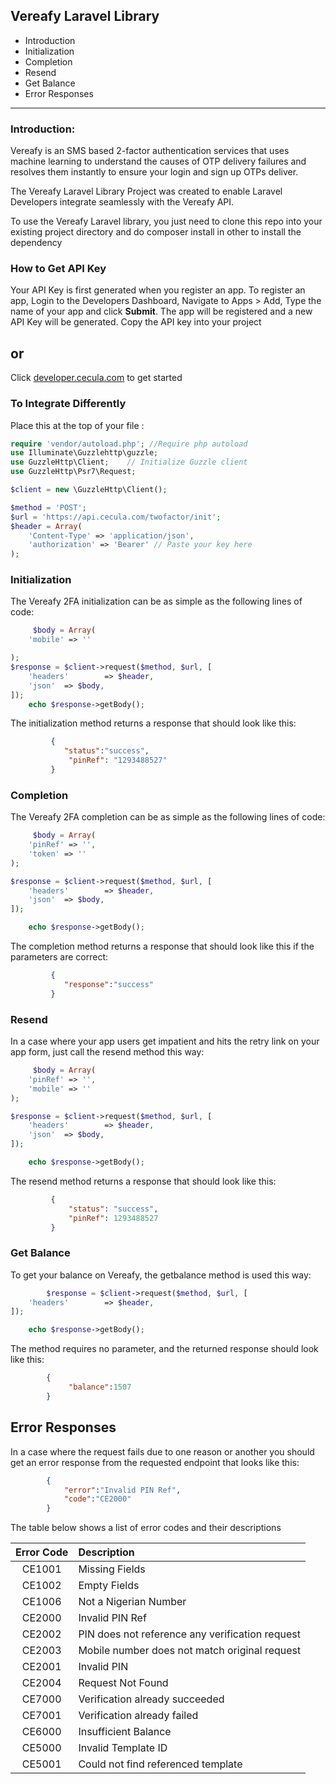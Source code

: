 ## Vereafy Laravel Library
- Introduction
- Initialization
- Completion
- Resend
- Get Balance
- Error Responses

---


###  Introduction:

Vereafy is an SMS based 2-factor authentication services that uses machine learning to understand the causes of OTP delivery failures and resolves them instantly to ensure your login and sign up OTPs deliver.

The Vereafy Laravel Library Project was created to enable Laravel Developers integrate seamlessly with the Vereafy API.

To use the Vereafy Laravel library, you just need to clone this repo into your existing project directory and do composer install in other to install the dependency

### How to Get API Key

Your API Key is first generated when you register an app. To register an app, Login to the Developers Dashboard, Navigate to Apps > Add, Type the name of your app and click **Submit**. The app will be registered and a new API Key will be generated. Copy the API key into your project

## or
Click [developer.cecula.com](https://developer.cecula.com/docs/introduction/generating-api-key) to get started

### To Integrate Differently
Place this at the top of your file
:
```php
require 'vendor/autoload.php'; //Require php autoload
use Illuminate\Guzzlehttp\guzzle;
use GuzzleHttp\Client;    // Initialize Guzzle client
use GuzzleHttp\Psr7\Request;

$client = new \GuzzleHttp\Client();

$method = 'POST';
$url = 'https://api.cecula.com/twofactor/init';
$header = Array(
    'Content-Type' => 'application/json',
    'authorization' => 'Bearer' // Paste your key here
);
```


### Initialization
The Vereafy 2FA initialization can be as simple as the following lines of code:
```php
     $body = Array( 
    'mobile' => ''

);
$response = $client->request($method, $url, [
    'headers'        => $header,
    'json'  => $body,
]);
    echo $response->getBody();
```
The initialization method returns a response that should look like this:
```json
         {
            "status":"success",
             "pinRef": "1293488527"
         }
```

### Completion

The Vereafy 2FA completion can be as simple as the following lines of code:
```php
     $body = Array( 
    'pinRef' => '',
    'token' => ''
);

$response = $client->request($method, $url, [
    'headers'        => $header,
    'json'  => $body,
]);

    echo $response->getBody();
```
The completion method returns a response that should look like this if the parameters are correct:
```json
         {
            "response":"success"
         }
```

### Resend

In a case where your app users get impatient and hits the retry link on your app form, just call the resend method this way:
```php
     $body = Array( 
    'pinRef' => '',
    'mobile' => ''
);

$response = $client->request($method, $url, [
    'headers'        => $header,
    'json'  => $body,
]);

    echo $response->getBody();
```
The resend method returns a response that should look like this:
```json
         {
             "status": "success",
             "pinRef": 1293488527
         }
```

### Get Balance

To get your balance on Vereafy, the getbalance method is used this way:
```php
        $response = $client->request($method, $url, [
    'headers'        => $header,
]);

    echo $response->getBody();
```

The method requires no parameter, and the returned response should look like this:
```json
        {
             "balance":1507
        }
```
## Error Responses

In a case where the request fails due to one reason or another you should get an error response from the requested endpoint that looks like this:
```json
        {
            "error":"Invalid PIN Ref",
            "code":"CE2000"
        }
```
The table below shows a list of error codes and their descriptions


| Error Code | Description     |
|:---------:| :--------------|
| CE1001	| Missing Fields |
| CE1002	| Empty Fields |
| CE1006	| Not a Nigerian Number |
| CE2000	| Invalid PIN Ref |
| CE2002	| PIN does not reference any verification request| 
| CE2003	| Mobile number does not match original request |
| CE2001	| Invalid PIN |
| CE2004	| Request Not Found |
| CE7000	| Verification already succeeded |
| CE7001	| Verification already failed |
| CE6000	| Insufficient Balance |
| CE5000	| Invalid Template ID |
| CE5001	| Could not find referenced template |
